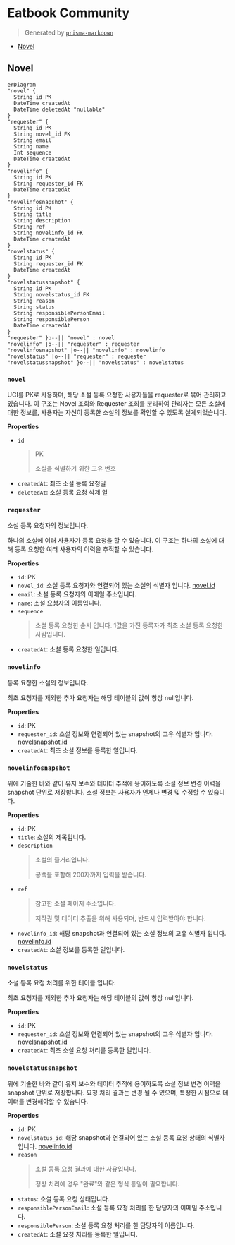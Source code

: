# Eatbook Community
> Generated by [`prisma-markdown`](https://github.com/samchon/prisma-markdown)

- [Novel](#novel)

## Novel
```mermaid
erDiagram
"novel" {
  String id PK
  DateTime createdAt
  DateTime deletedAt "nullable"
}
"requester" {
  String id PK
  String novel_id FK
  String email
  String name
  Int sequence
  DateTime createdAt
}
"novelinfo" {
  String id PK
  String requester_id FK
  DateTime createdAt
}
"novelinfosnapshot" {
  String id PK
  String title
  String description
  String ref
  String novelinfo_id FK
  DateTime createdAt
}
"novelstatus" {
  String id PK
  String requester_id FK
  DateTime createdAt
}
"novelstatussnapshot" {
  String id PK
  String novelstatus_id FK
  String reason
  String status
  String responsiblePersonEmail
  String responsiblePerson
  DateTime createdAt
}
"requester" }o--|| "novel" : novel
"novelinfo" |o--|| "requester" : requester
"novelinfosnapshot" |o--|| "novelinfo" : novelinfo
"novelstatus" |o--|| "requester" : requester
"novelstatussnapshot" }o--|| "novelstatus" : novelstatus
```

### `novel`
UCI를 PK로 사용하며, 해당 소설 등록 요청한 사용자들을 requester로 묶어 관리하고 있습니다.
이 구조는 Novel 조회와 Requester 조회를 분리하여 관리자는 모든 소설에 대한 정보를,
사용자는 자신이 등록한 소설의 정보를 확인할 수 있도록 설계되었습니다.

**Properties**
  - `id`
    > PK
    > 
    > 소설을 식별하기 위한 고유 번호
  - `createdAt`: 최초 소설 등록 요청일
  - `deletedAt`: 소설 등록 요청 삭제 일

### `requester`
소설 등록 요청자의 정보입니다.

하나의 소설에 여러 사용자가 등록 요청을 할 수 있습니다.
이 구조는 하나의 소설에 대해 등록 요청한 여러 사용자의 이력을 추적할 수 있습니다.

**Properties**
  - `id`: PK
  - `novel_id`: 소설 등록 요청자와 연결되어 있는 소설의 식별자 입니다. [novel.id](#novel)
  - `email`: 소설 등록 요청자의 이메일 주소입니다.
  - `name`: 소설 요청자의 이름입니다.
  - `sequence`
    > 소설 등록 요청한 순서 입니다.
    > 1값을 가진 등록자가 최초 소설 등록 요청한 사람입니다.
  - `createdAt`: 소설 등록 요청한 일입니다.

### `novelinfo`
등록 요청한 소설의 정보입니다.

최초 요청자를 제외한 추가 요청자는 해당 테이블의 값이 항상 null입니다.

**Properties**
  - `id`: PK
  - `requester_id`: 소설 정보와 연결되어 있는 snapshot의 고유 식별자 입니다. [novelsnapshot.id](#novelsnapshot)
  - `createdAt`: 최초 소설 정보를 등록한 일입니다.

### `novelinfosnapshot`
위에 기술한 바와 같이 유지 보수와 데이터 추적에 용이하도록 소설 정보 변경 이력을 snapshot 단위로 저장합니다.
소설 정보는 사용자가 언제나 변경 및 수정할 수 있습니다.

**Properties**
  - `id`: PK
  - `title`: 소설의 제목입니다.
  - `description`
    > 소설의 줄거리입니다.
    > 
    > 공백을 포함해 200자까지 입력을 받습니다.
  - `ref`
    > 참고한 소설 페이지 주소입니다.
    > 
    > 저작권 및 데이터 추출을 위해 사용되며, 반드시 입력받아야 합니다.
  - `novelinfo_id`: 해당 snapshot과 연결되어 있는 소설 정보의 고유 식별자 입니다. [novelinfo.id](#novelinfo)
  - `createdAt`: 소설 정보를 등록한 일입니다.

### `novelstatus`
소설 등록 요청 처리를 위한 테이블 입니다.

최초 요청자를 제외한 추가 요청자는 해당 테이블의 값이 항상 null입니다.

**Properties**
  - `id`: PK
  - `requester_id`: 소설 정보와 연결되어 있는 snapshot의 고유 식별자 입니다. [novelsnapshot.id](#novelsnapshot)
  - `createdAt`: 최초 소설 요청 처리를 등록한 일입니다.

### `novelstatussnapshot`
위에 기술한 바와 같이 유지 보수와 데이터 추적에 용이하도록 소설 정보 변경 이력을 snapshot 단위로 저장합니다.
요청 처리 결과는 변경 될 수 있으며, 특정한 시점으로 데이터를 변경해야할 수 있습니다.

**Properties**
  - `id`: PK
  - `novelstatus_id`: 해당 snapshot과 연결되어 있는 소설 등록 요청 상태의 식별자 입니다. [novelinfo.id](#novelinfo)
  - `reason`
    > 소설 등록 요청 결과에 대한 사유입니다.
    > 
    > 정상 처리에 경우 "완료"와 같은 형식 통일이 필요합니다.
  - `status`: 소설 등록 요청 상태입니다.
  - `responsiblePersonEmail`: 소설 등록 요청 처리를 한 담당자의 이메일 주소입니다.
  - `responsiblePerson`: 소설 등록 요청 처리를 한 담당자의 이름입니다.
  - `createdAt`: 소설 요청 처리를 등록한 일입니다.
